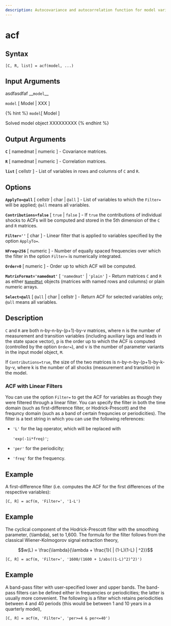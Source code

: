 ```yaml
---
description: Autocovariance and autocorrelation function for model variables
---
```


# acf

## Syntax

```text
[C, R, list] = acf(model, ...)
```

## Input Arguments

asdfasdfaf \_\_`model`\_\_

`model` \[ Model \| XXX \]

{% hint %}
`model`\[ Model \] 

Solved model object XXXXXXXXX
{% endhint %}

## Output Arguments

**`C`** \[ namedmat \| numeric \] - Covariance matrices.

**`R`** \[ namedmat \| numeric \] - Correlation matrices.

**`list`** \[ cellstr \] - List of variables in rows and columns of `C` and `R`.

## Options

**`ApplyTo=@all`** \[ cellstr \| char \| `@all` \] - List of variables to which the `Filter=` will be applied; `@all` means all variables.

**`Contributions=false`** \[ `true` \| `false` \] - If `true` the contributions of individual shocks to ACFs will be computed and stored in the 5th dimension of the `C` and `R` matrices.

**`Filter=''`** \[ char \] - Linear filter that is applied to variables specified by the option `ApplyTo=`.

**`NFreq=256`** \[ numeric \] - Number of equally spaced frequencies over which the filter in the option `Filter=` is numerically integrated.

**`Order=0`** \[ numeric \] - Order up to which ACF will be computed.

**`MatrixFormat='namedmat'`** \[ `'namedmat'` \| `'plain'` \] - Return matrices `C` and `R` as either [`NamedMat`](../../data-management/namedmat-objects.md) objects \(matrices with named rows and columns\) or plain numeric arrays.

**`Select=@all`** \[ `@all` \| char \| cellstr \] - Return ACF for selected variables only; `@all` means all variables.

## Description

`C` and `R` are both n-by-n-by-\(p+1\)-by-v matrices, where n is the number of measurement and transition variables \(including auxiliary lags and leads in the state space vector\), p is the order up to which the ACF is computed \(controlled by the option `Order=`\), and v is the number of parameter variants in the input model object, `M`.

If `Contributions=true`, the size of the two matrices is n-by-n-by-\(p+1\)-by-k-by-v, where k is the number of all shocks \(measurement and transition\) in the model.

### ACF with Linear Filters

You can use the option `Filter=` to get the ACF for variables as though they were filtered through a linear filter. You can specify the filter in both the time domain \(such as first-difference filter, or Hodrick-Prescott\) and the frequncy domain \(such as a band of certain frequncies or periodicities\). The filter is a text string in which you can use the following references:

* `'L'` for the lag operator, which will be replaced with

  `'exp(-1i*freq)'`;

* `'per'` for the periodicity;
* `'freq'` for the frequency.

## Example

A first-difference filter \(i.e. computes the ACF for the first differences of the respective variables\):

```text
[C, R] = acf(m, 'Filter=', '1-L')
```

## Example

The cyclical component of the Hodrick-Prescott filter with the smoothing parameter, \(\lambda\), set to 1,600. The formula for the filter follows from the classical Wiener-Kolmogorov signal extraction theory,

$$w(L) = \frac{\lambda}{\lambda + \frac{1}{ | (1-L)(1-L) | ^2}}$$

```text
[C, R] = acf(m, 'Filter=', '1600/(1600 + 1/abs((1-L)^2)^2)')
```

## Example

A band-pass filter with user-specified lower and upper bands. The band-pass filters can be defined either in frequencies or periodicities; the latter is usually more convenient. The following is a filter which retains periodicities between 4 and 40 periods \(this would be between 1 and 10 years in a quarterly model\),

```text
[C, R] = acf(m, 'Filter=', 'per>=4 & per<=40')
```

